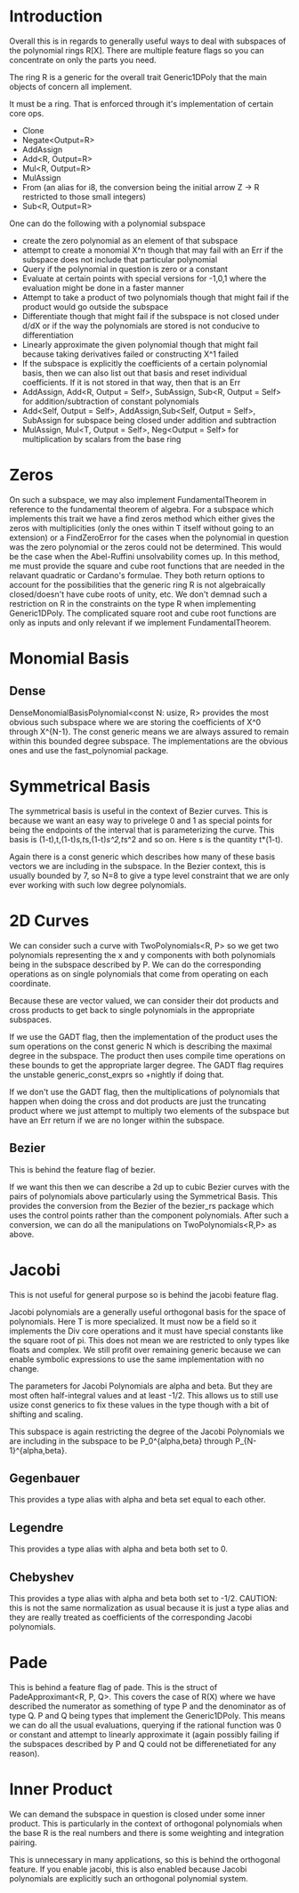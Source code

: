 # Introduction

Overall this is in regards to generally useful ways to deal with subspaces of the polynomial rings R[X]. There are multiple feature flags so you can concentrate on only the parts you need.

The ring R is a generic for the overall trait Generic1DPoly<R> that the main objects of concern all implement.

It must be a ring. That is enforced through it's implementation of certain core ops.
 - Clone
 - Negate<Output=R>
 - AddAssign<R>
 - Add<R, Output=R>
 - Mul<R, Output=R>
 - MulAssign<R>
 - From<SmallIntegers> (an alias for i8, the conversion being the initial arrow Z -> R restricted to those small integers)
 - Sub<R, Output=R>

One can do the following with a polynomial subspace
 - create the zero polynomial as an element of that subspace
 - attempt to create a monomial X^n though that may fail with an Err if the subspace does not include that particular polynomial
 - Query if the polynomial in question is zero or a constant
 - Evaluate at certain points with special versions for -1,0,1 where the evaluation might be done in a faster manner
 - Attempt to take a product of two polynomials though that might fail if the product would go outside the subspace
 - Differentiate though that might fail if the subspace is not closed under d/dX or if the way the polynomials are stored is not conducive to differentiation
 - Linearly approximate the given polynomial though that might fail because taking derivatives failed or constructing X^1 failed
 - If the subspace is explicitly the coefficients of a certain polynomial basis, then we can also list out that basis and reset individual coefficients. If it is not stored in that way, then that is an Err
 - AddAssign<R>, Add<R, Output = Self>, SubAssign<R>, Sub<R, Output = Self> for addition/subtraction of constant polynomials
 - Add<Self, Output = Self>, AddAssign<Self>,Sub<Self, Output = Self>, SubAssign<Self> for subspace being closed under addition and subtraction
 - MulAssign<R>, Mul<T, Output = Self>, Neg<Output = Self> for multiplication by scalars from the base ring

# Zeros

On such a subspace, we may also implement FundamentalTheorem<R> in reference to the fundamental theorem of algebra. For a subspace which implements this trait we have a find zeros method which either gives the zeros with multiplicities (only the ones within T itself without going to an extension) or a FindZeroError for the cases when the polynomial in question was the zero polynomial or the zeros could not be determined. This would be the case when the Abel-Ruffini unsolvability comes up. In this method, me must provide the square and cube root functions that are needed in the relavant quadratic or Cardano's formulae. They both return options to account for the possibilities that the generic ring R is not algebraically closed/doesn't have cube roots of unity, etc. We don't demnad such a restriction on R in the constraints on the type R when implementing Generic1DPoly<R>. The complicated square root and cube root functions are only as inputs and only relevant if we implement FundamentalTheorem<R>.

# Monomial Basis

## Dense

DenseMonomialBasisPolynomial<const N: usize, R> provides the most obvious such subspace where we are storing the coefficients of X^0 through X^{N-1}. The const generic means we are always assured to remain within this bounded degree subspace.
The implementations are the obvious ones and use the fast_polynomial package.

# Symmetrical Basis

The symmetrical basis is useful in the context of Bezier curves. This is because we want an easy way to privelege 0 and 1 as special points for being the endpoints of the interval that is parameterizing the curve. This basis is (1-t),t,(1-t)*s,t*s,(1-t)*s^2,t*s^2 and so on.
Here s is the quantity t*(1-t).

Again there is a const generic which describes how many of these basis vectors we are including in the subspace. In the Bezier context, this is usually bounded by 7, so N=8 to give a type level constraint that we are only ever working with such low degree polynomials.

# 2D Curves

We can consider such a curve with TwoPolynomials<R, P> so we get two polynomials representing the x and y components with both polynomials being in the subspace described by P. We can do the corresponding operations as on single polynomials that come from operating on each coordinate.

Because these are vector valued, we can consider their dot products and cross products to get back to single polynomials in the appropriate subspaces.

If we use the GADT flag, then the implementation of the product uses the sum operations on the const generic N which is describing the maximal degree in the subspace. The product then uses compile time operations on these bounds to get the appropriate larger degree. The GADT flag requires the unstable generic_const_exprs so +nightly if doing that.

If we don't use the GADT flag, then the multiplications of polynomials that happen when doing the cross and dot products are just the truncating product where we just attempt to multiply two elements of the subspace but have an Err return if we are no longer within the subspace.

## Bezier

This is behind the feature flag of bezier.

If we want this then we can describe a 2d up to cubic Bezier curves with the pairs of polynomials above particularly using the Symmetrical Basis. This provides the conversion from the Bezier of the bezier_rs package which uses the control points rather than the component polynomials. After such a conversion, we can do all the manipulations on TwoPolynomials<R,P> as above.

# Jacobi

This is not useful for general purpose so is behind the jacobi feature flag.

Jacobi polynomials are a generally useful orthogonal basis for the space of polynomials. Here T is more specialized. It must now be a field so it implements the Div core operations and it must have special constants like the square root of pi.
This does not mean we are restricted to only types like floats and complex. We still profit over remaining generic because we can enable symbolic expressions to use the same implementation with no change.

The parameters for Jacobi Polynomials are alpha and beta. But they are most often half-integral values and at least -1/2. This allows us to still use usize const generics to fix these values in the type though with a bit of shifting and scaling.

This subspace is again restricting the degree of the Jacobi Polynomials we are including in the subspace to be P_0^{alpha,beta} through P_{N-1}^{alpha,beta}.

## Gegenbauer

This provides a type alias with alpha and beta set equal to each other.

## Legendre

This provides a type alias with alpha and beta both set to 0.

## Chebyshev

This provides a type alias with alpha and beta both set to -1/2. CAUTION: this is not the same normalization as usual because it is just a type alias and they are really treated as coefficients of the corresponding Jacobi polynomials.

# Pade

This is behind a feature flag of pade. This is the struct of PadeApproximant<R, P, Q>. This covers the case of R(X) where we have described the numerator as something of type P and the denominator as of type Q. P and Q being types that implement the Generic1DPoly<R>.
This means we can do all the usual evaluations, querying if the rational function was 0 or constant and attempt to linearly approximate it (again possibly failing if the subspaces described by P and Q could not be differenetiated for any reason).

# Inner Product

We can demand the subspace in question is closed under some inner product. This is particularly in the context of orthogonal polynomials when the base R is the real numbers and there is some weighting and integration pairing.

This is unnecessary in many applications, so this is behind the orthogonal feature. If you enable jacobi, this is also enabled because Jacobi polynomials are explicitly such an orthogonal polynomial system.

